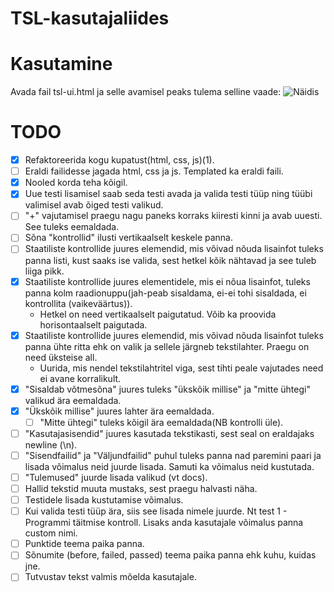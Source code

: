 # TSL-kasutajaliides

# Kasutamine

Avada fail tsl-ui.html ja selle avamisel peaks tulema selline vaade:
![Näidis](/wui/static/näidis.png)

# TODO

- [X] Refaktoreerida kogu kupatust(html, css, js)(1).
- [ ] Eraldi failidesse jagada html, css ja js. Templated ka eraldi faili.
- [X] Nooled korda teha kõigil.
- [X] Uue testi lisamisel saab seda testi avada ja valida testi tüüp ning tüübi valimisel avab õiged testi valikud.
- [ ] "+" vajutamisel praegu nagu paneks korraks kiiresti kinni ja avab uuesti. See tuleks eemaldada.
- [ ] Sõna "kontrollid" ilusti vertikaalselt keskele panna.
- [ ] Staatiliste kontrollide juures elemendid, mis võivad nõuda lisainfot tuleks panna listi, kust saaks ise valida, sest hetkel kõik nähtavad ja see tuleb liiga pikk.
- [X] Staatiliste kontrollide juures elementidele, mis ei nõua lisainfot, tuleks panna kolm raadionuppu(jah-peab sisaldama, ei-ei tohi sisaldada, ei kontrollita (vaikeväärtus)).
    * Hetkel on need vertikaalselt paigutatud. Võib ka proovida horisontaalselt paigutada.
- [X] Staatiliste kontrollide juures elemendid, mis võivad nõuda lisainfot tuleks panna ühte ritta ehk on valik ja sellele järgneb tekstilahter. Praegu on need üksteise all.
    * Uurida, mis nendel tekstilahtritel viga, sest tihti peale vajutades need ei avane korralikult.
- [X] "Sisaldab võtmesõna" juures tuleks "ükskõik millise" ja "mitte ühtegi" valikud ära eemaldada.
- [X] "Ükskõik millise" juures lahter ära eemaldada.
    - [ ] "Mitte ühtegi" tuleks kõigil ära eemaldada(NB kontrolli üle).
- [ ] "Kasutajasisendid" juures kasutada tekstikasti, sest seal on eraldajaks newline (\n).
- [ ] "Sisendfailid" ja "Väljundfailid" puhul tuleks panna nad paremini paari ja lisada võimalus neid juurde lisada. Samuti ka võimalus neid kustutada.
- [ ] "Tulemused" juurde lisada valikud (vt docs).
- [ ] Hallid tekstid muuta mustaks, sest praegu halvasti näha.
- [ ] Testidele lisada kustutamise võimalus.
- [ ] Kui valida testi tüüp ära, siis see lisada nimele juurde. Nt test 1 - Programmi täitmise kontroll. Lisaks anda kasutajale võimalus panna custom nimi.
- [ ] Punktide teema paika panna.
- [ ] Sõnumite (before, failed, passed) teema paika panna ehk kuhu, kuidas jne.
- [ ] Tutvustav tekst valmis mõelda kasutajale.
